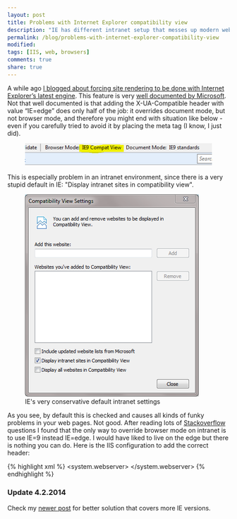 ```yaml
---
layout: post
title: Problems with Internet Explorer compatibility view
description: "IE has different intranet setup that messes up modern web applications."
permalink: /blog/problems-with-internet-explorer-compatibility-view
modified:
tags: [IIS, web, browsers]
comments: true
share: true
---
```


A while ago [I blogged about forcing site rendering to be done with Internet Explorer’s latest engine](/blog/disable-internet-explorer-compatibility-view-via-web-config). 
This feature is very [well documented by Microsoft](http://msdn.microsoft.com/en-us/library/cc288325(v=vs.85).aspx). 
Not that well documented is that adding the X-UA-Compatible header with value “IE=edge” does 
only half of the job: it overrides document mode, but not browser mode, and therefore you 
might end with situation like below - even if you carefully tried to avoid it by placing 
the meta tag (I know, I just did).

<figure>
	<img src="/images/2012-01-17-image1.png" alt="IE drops into compatibility view with now good reason">
</figure>

This is especially problem in an intranet environment, since there is a very 
stupid default in IE: "Display intranet sites in compatibility view".

<figure>
	<img src="/images/2012-01-17-image2.png" alt="IE's very conservative default intranet settings">
    <figcaption>IE's very conservative default intranet settings</figcaption>
</figure>

As you see, by default this is checked and causes all kinds of funky problems in 
your web pages. Not good. After reading lots of 
[Stackoverflow](http://stackoverflow.com/) questions I found that the only 
way to override browser mode on intranet is to use IE=9 instead IE=edge. I would 
have liked to live on the edge but there is nothing you can do. Here is the 
IIS configuration to add the correct header:

{% highlight xml %}
<system.webserver>
  <httpProtocol>
    <customHeaders>
      <!-- No need to expose the platform -->
      <remove 
        name="X-Powered-By" />
      <!-- Do not show IE compatibility view -->
      <remove 
        name="X-UA-Compatible"/>
      <add 
        name="X-UA-Compatible" 
        value="IE=9"/>
    </customHeaders>
  </httpProtocol>
</system.webserver>
{% endhighlight %}

### Update 4.2.2014
Check my [newer post](/yet-another-take-on-internet-explorer-compatibility-mode/) for better solution that covers more IE versions. 